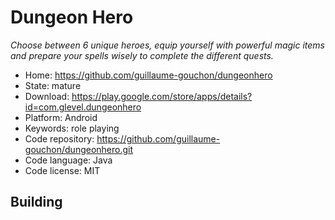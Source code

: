 # Dungeon Hero

_Choose between 6 unique heroes, equip yourself with powerful magic items and prepare your spells wisely to complete the different quests._

- Home: https://github.com/guillaume-gouchon/dungeonhero
- State: mature
- Download: https://play.google.com/store/apps/details?id=com.glevel.dungeonhero
- Platform: Android
- Keywords: role playing
- Code repository: https://github.com/guillaume-gouchon/dungeonhero.git
- Code language: Java
- Code license: MIT

## Building
